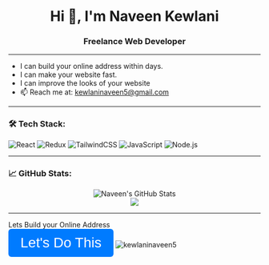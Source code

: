 <h1 align="center">Hi 👋, I'm Naveen Kewlani</h1>
<h3 align="center">Freelance Web Developer </h3>

---

- I can build your online address within days. 
- I can make your website fast.
- I can improve the looks of your website
- 📫 Reach me at: kewlaninaveen5@gmail.com 

---

### 🛠️ Tech Stack:
![React](https://img.shields.io/badge/-ReactJS-61DAFB?style=flat&logo=react&logoColor=white)
![Redux](https://img.shields.io/badge/-Redux-764ABC?style=flat&logo=redux&logoColor=white)
![TailwindCSS](https://img.shields.io/badge/-TailwindCSS-38B2AC?style=flat&logo=tailwind-css&logoColor=white)
![JavaScript](https://img.shields.io/badge/-JavaScript-F7DF1E?style=flat&logo=javascript&logoColor=black)
![Node.js](https://img.shields.io/badge/-Node.js-339933?style=flat&logo=node.js&logoColor=white)

---

### 📈 GitHub Stats:
<p align="center">
  <img src="https://github-readme-stats.vercel.app/api?username=kewlaninaveen5&show_icons=true&theme=radical" alt="Naveen's GitHub Stats" />
  <br />
  <img src="https://github-readme-streak-stats.herokuapp.com?user=kewlaninaveen5&theme=radical" />
</p>

---

<p align="center">
  <div>Lets Build your Online Address </div>
  <a href="mailto:kewlaninaveen5@gmail.com" style="
  display: inline-block;
  background-color: #007BFF; /* Bootstrap Blue */
  color: white;
  text-decoration: none;
  padding: 12px 24px;
  border-radius: 6px;
  font-size: 1.75rem; /* Approx h3 size */
  font-weight: 500;
  font-family: sans-serif;
">
  Let's Do This
</a>

  <img src="https://komarev.com/ghpvc/?username=kewlaninaveen5&label=Profile%20views&color=0e75b6&style=flat" alt="kewlaninaveen5" />
</p>
